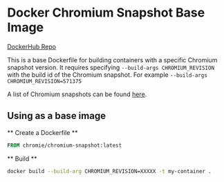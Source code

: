 # Docker Chromium Snapshot Base Image

[DockerHub Repo](https://hub.docker.com/r/chromie/chromium-snapshot/)

This is a base Dockerfile for building containers with a specific Chromium snapshot version. It requires
specifying `--build-args CHROMIUM_REVISION` with the build id of the Chromium snapshot. For example
`--build-args CHROMIUM_REVISION=571375`

A list of Chromium snapshots can be found [here](https://storage.googleapis.com/chromium-browser-snapshots/index.html?prefix=Linux_x64/).

## Using as a base image

** Create a Dockerfile **
```Dockerfile
FROM chromie/chromium-snapshot:latest
```

** Build **
```bash
docker build --build-arg CHROMIUM_REVISION=XXXXX -t my-container .
```
